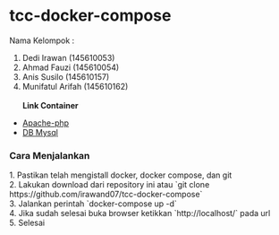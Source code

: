 # tcc-docker-compose
Nama Kelompok :
1. Dedi Irawan (145610053) 
2. Ahmad Fauzi (145610054)
3. Anis Susilo (145610157)
4. Munifatul Arifah (145610162) <br/> <br/>
<b>Link Container</b>
- <a href="https://hub.docker.com/r/munifatul03/apache-tccphp/">Apache-php</a>
- <a href="https://hub.docker.com/r/munifatul03/mysql-tccdb/">DB Mysql </a>

<h3>Cara Menjalankan</h3>
1. Pastikan telah mengistall docker, docker compose, dan git <br/>
2. Lakukan download dari repository ini atau `git clone https://github.com/irawand07/tcc-docker-compose` <br/>
3. Jalankan perintah `docker-compose up -d` <br/>
4. Jika sudah selesai buka browser ketikkan `http://localhost/` pada url <br/>
5. Selesai <br/>
